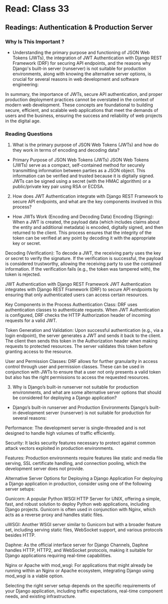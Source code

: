 # Read: Class 33

## Readings: Authentication & Production Server

### Why Is This Important ?

- Understanding the primary purpose and functioning of JSON Web Tokens (JWTs), the integration of JWT Authentication with Django REST Framework (DRF) for securing API endpoints, and the reasons why Django's built-in server (runserver) is not suitable for production environments, along with knowing the alternative server options, is crucial for several reasons in web development and software engineering:

In summary, the importance of JWTs, secure API authentication, and proper production deployment practices cannot be overstated in the context of modern web development. These concepts are foundational to building secure, efficient, and scalable web applications that meet the demands of users and the business, ensuring the success and reliability of web projects in the digital age.




### Reading Questions

1. What is the primary purpose of JSON Web Tokens (JWTs) and how do they work in terms of encoding and decoding data?

- Primary Purpose of JSON Web Tokens (JWTs)
JSON Web Tokens (JWTs) serve as a compact, self-contained method for securely transmitting information between parties as a JSON object. This information can be verified and trusted because it is digitally signed. JWTs can be signed using a secret (with the HMAC algorithm) or a public/private key pair using RSA or ECDSA.

2. How does JWT Authentication integrate with Django REST Framework to secure API endpoints, and what are the key components involved in this process?

- How JWTs Work (Encoding and Decoding Data)
Encoding (Signing): When a JWT is created, the payload data (which includes claims about the entity and additional metadata) is encoded, digitally signed, and then returned to the client. This process ensures that the integrity of the token can be verified at any point by decoding it with the appropriate key or secret.

Decoding (Verification): To decode a JWT, the receiving party uses the key or secret to verify the signature. If the verification is successful, the payload is considered trustworthy, allowing the receiving party to use the contained information. If the verification fails (e.g., the token was tampered with), the token is rejected.

JWT Authentication with Django REST Framework
JWT Authentication integrates with Django REST Framework (DRF) to secure API endpoints by ensuring that only authenticated users can access certain resources.

Key Components in the Process
Authentication Class: DRF uses authentication classes to authenticate requests. When JWT Authentication is configured, DRF checks the HTTP Authorization header of incoming requests for a valid JWT.

Token Generation and Validation: Upon successful authentication (e.g., via a login endpoint), the server generates a JWT and sends it back to the client. The client then sends this token in the Authorization header when making requests to protected resources. The server validates this token before granting access to the resource.

User and Permission Classes: DRF allows for further granularity in access control through user and permission classes. These can be used in conjunction with JWTs to ensure that a user not only presents a valid token but also has the right permissions to access the requested resources.





3. Why is Django’s built-in runserver not suitable for production environments, and what are some alternative server options that should be considered for deploying a Django application?

- Django’s built-in runserver and Production Environments
Django’s built-in development server (runserver) is not suitable for production for several reasons:

Performance: The development server is single-threaded and is not designed to handle high volumes of traffic efficiently.

Security: It lacks security features necessary to protect against common attack vectors exploited in production environments.

Features: Production environments require features like static and media file serving, SSL certificate handling, and connection pooling, which the development server does not provide.

Alternative Server Options for Deploying a Django Application
For deploying a Django application in production, consider using one of the following server setups:

Gunicorn: A popular Python WSGI HTTP Server for UNIX, offering a simple, fast, and robust solution to deploy Python web applications, including Django projects. Gunicorn is often used in conjunction with Nginx, which acts as a reverse proxy and handles static files.

uWSGI: Another WSGI server similar to Gunicorn but with a broader feature set, including serving static files, WebSocket support, and various protocols besides HTTP.

Daphne: As the official interface server for Django Channels, Daphne handles HTTP, HTTP2, and WebSocket protocols, making it suitable for Django applications requiring real-time capabilities.

Nginx or Apache with mod_wsgi: For applications that might already be running within an Nginx or Apache ecosystem, integrating Django using mod_wsgi is a viable option.

Selecting the right server setup depends on the specific requirements of your Django application, including traffic expectations, real-time component needs, and existing infrastructure.